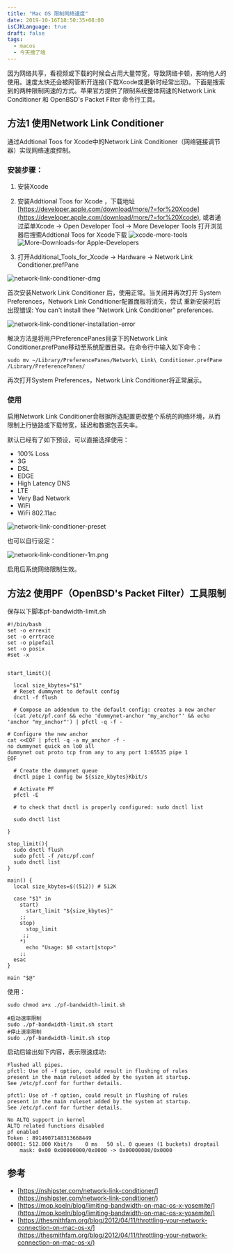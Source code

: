 ```yaml
---
title: "Mac OS 限制网络速度"
date: 2019-10-16T18:50:35+08:00
isCJKLanguage: true
draft: false
tags:
  - macos
  - 今天搜了啥
---
```


因为网络共享，看视频或下载的时候会占用大量带宽，导致网络卡顿，影响他人的使用。速度太快还会被网管断开连接(下载Xcode或更新时经常出现)。下面是搜索到的两种限制网速的方式。苹果官方提供了限制系统整体网速的Network Link Conditioner 和 OpenBSD's Packet Filter 命令行工具。
<!--more-->


## 方法1 使用Network Link Conditioner

通过Addtional Toos for Xcode中的Network Link Conditioner（网络链接调节器）实现网络速度控制。

### 安装步骤：

1. 安装Xcode
2. 安装Addtional Toos for Xcode ，下载地址[https://developer.apple.com/download/more/?=for%20Xcode](https://developer.apple.com/download/more/?=for%20Xcode), 或者通过菜单Xcode -> Open Developer Tool -> More Developer Tools 打开浏览器后搜索Addtional Toos for Xcode下载
![xcode-more-tools](./xcode-more-tools.png)
![More-Downloads-for Apple-Developers](./More-Downloads-for-Apple-Developers.jpg)

3. 打开Additional_Tools_for_Xcode -> Hardware -> Network Link Conditioner.prefPane 

![network-link-conditioner-dmg](./network-link-conditioner-dmg.png)
 
首次安装Network Link Conditioner 后，使用正常。当关闭并再次打开 	System Preferences，Network Link Conditioner配置面板将消失，尝试	重新安装时后出现错误: You can't install thee "Network Link 	Conditioner" preferences.  
	
 ![network-link-conditioner-installation-error](./network-link-conditioner-installation-error.png)
 
解决方法是将用户PreferencePanes目录下的Network Link Conditioner.prefPane移动至系统配置目录。在命令行中输入如下命令：
	
```
sudo mv ~/Library/PreferencePanes/Network\ Link\ Conditioner.prefPane /Library/PreferencePanes/
```
	
再次打开System Preferences，Network Link Conditioner将正常展示。

### 使用

启用Network Link Conditioner会根据所选配置更改整个系统的网络环境，从而限制上行链路或下载带宽，延迟和数据包丢失率。

默认已经有了如下预设，可以直接选择使用：

* 100% Loss
* 3G
* DSL
* EDGE
* High Latency DNS
* LTE
* Very Bad Network
* WiFi
* WiFi 802.11ac

![network-link-conditioner-preset](./network-link-conditioner-preset.png)

也可以自行设定：

![network-link-conditioner-1m.png](./network-link-conditioner-1m.png)

启用后系统网络限制生效。


## 方法2 使用PF（OpenBSD's Packet Filter）工具限制

保存以下脚本pf-bandwidth-limit.sh

```
#!/bin/bash
set -o errexit    
set -o errtrace  
set -o pipefail   
set -o posix      
#set -x          


start_limit(){

  local size_kbytes="$1"
  # Reset dummynet to default config
  dnctl -f flush

  # Compose an addendum to the default config: creates a new anchor
  (cat /etc/pf.conf && echo 'dummynet-anchor "my_anchor"' && echo 'anchor "my_anchor"') | pfctl -q -f -

# Configure the new anchor
cat <<EOF | pfctl -q -a my_anchor -f -
no dummynet quick on lo0 all
dummynet out proto tcp from any to any port 1:65535 pipe 1
EOF

  # Create the dummynet queue
  dnctl pipe 1 config bw ${size_kbytes}Kbit/s

  # Activate PF
  pfctl -E

  # to check that dnctl is properly configured: sudo dnctl list

  sudo dnctl list

}

stop_limit(){
  sudo dnctl flush
  sudo pfctl -f /etc/pf.conf
  sudo dnctl list
}

main() {
  local size_kbytes=$((512)) # 512K

  case "$1" in
    start)
      start_limit "${size_kbytes}"  
    ;;
    stop)
      stop_limit
     ;;
    *)
      echo "Usage: $0 <start|stop>"
    ;;
  esac
}

main "$@"
```

使用：
```
sudo chmod a+x ./pf-bandwidth-limit.sh

#启动速率限制
sudo ./pf-bandwidth-limit.sh start
#停止速率限制
sudo ./pf-bandwidth-limit.sh stop
```

启动后输出如下内容，表示限速成功:
```
Flushed all pipes.
pfctl: Use of -f option, could result in flushing of rules
present in the main ruleset added by the system at startup.
See /etc/pf.conf for further details.

pfctl: Use of -f option, could result in flushing of rules
present in the main ruleset added by the system at startup.
See /etc/pf.conf for further details.

No ALTQ support in kernel
ALTQ related functions disabled
pf enabled
Token : 8914907148313668449
00001: 512.000 Kbit/s    0 ms   50 sl. 0 queues (1 buckets) droptail
    mask: 0x00 0x00000000/0x0000 -> 0x00000000/0x0000
```
## 参考


* [https://nshipster.com/network-link-conditioner/](https://nshipster.com/network-link-conditioner/)
* [https://mop.koeln/blog/limiting-bandwidth-on-mac-os-x-yosemite/](https://mop.koeln/blog/limiting-bandwidth-on-mac-os-x-yosemite/)
* [https://thesmithfam.org/blog/2012/04/11/throttling-your-network-connection-on-mac-os-x/](https://thesmithfam.org/blog/2012/04/11/throttling-your-network-connection-on-mac-os-x/)
